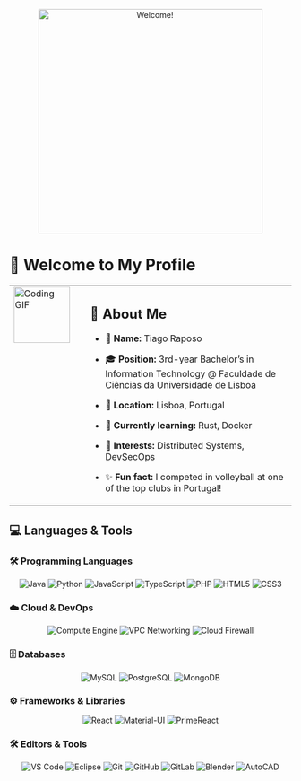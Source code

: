 <p align="center">
  <img src="https://media.giphy.com/media/JIX9t2j0ZTN9S/giphy.gif" alt="Welcome!" width="400" />
</p>

# 👋 Welcome to My Profile

<!-- Small side GIF next to About Me -->
<table>
  <tr>
    <td valign="top" width="120">
      <img src="https://user-images.githubusercontent.com/74038190/225813708-98b745f2-7d22-48cf-9150-083f1b00d6c9.gif" alt="Coding GIF" width="100" />
    </td>
    <td valign="top">

## 📝 About Me

- 👤 **Name:** Tiago Raposo  
- 🎓 **Position:** 3rd-year Bachelor’s in Information Technology @ Faculdade de Ciências da Universidade de Lisboa  
- 📍 **Location:** Lisboa, Portugal  
- 🌱 **Currently learning:** Rust, Docker  
- 🎯 **Interests:** Distributed Systems, DevSecOps  
- ✨ **Fun fact:** I competed in volleyball at one of the top clubs in Portugal!

    </td>
  </tr>
</table>

## 💻 Languages & Tools

### 🛠️ Programming Languages
<p align="center">
  <img alt="Java" src="https://img.shields.io/badge/Java-ED8B00?logo=java&logoColor=white&style=for-the-badge" />
  <img alt="Python" src="https://img.shields.io/badge/Python-3776AB?logo=python&logoColor=white&style=for-the-badge" />
  <img alt="JavaScript" src="https://img.shields.io/badge/JavaScript-F7DF1E?logo=javascript&logoColor=black&style=for-the-badge" />
  <img alt="TypeScript" src="https://img.shields.io/badge/TypeScript-3178C6?logo=typescript&logoColor=white&style=for-the-badge" />
  <img alt="PHP" src="https://img.shields.io/badge/PHP-777BB4?logo=php&logoColor=white&style=for-the-badge" />
  <img alt="HTML5" src="https://img.shields.io/badge/HTML5-E34F26?logo=html5&logoColor=white&style=for-the-badge" />
  <img alt="CSS3" src="https://img.shields.io/badge/CSS3-1572B6?logo=css3&logoColor=white&style=for-the-badge" />
</p>

### ☁️ Cloud & DevOps

<p align="center">
  <img alt="Compute Engine" src="https://img.shields.io/badge/Compute%20Engine-4285F4?logo=googlecloud&logoColor=white&style=for-the-badge" />
  <img alt="VPC Networking" src="https://img.shields.io/badge/VPC%20Networking-4285F4?logo=googlecloud&logoColor=white&style=for-the-badge" />
  <img alt="Cloud Firewall" src="https://img.shields.io/badge/Firewall-4285F4?logo=googlecloud&logoColor=white&style=for-the-badge" />
</p>

### 🗄️ Databases

<p align="center">
  <img alt="MySQL" src="https://img.shields.io/badge/MySQL-4479A1?logo=mysql&logoColor=white&style=for-the-badge" />
  <img alt="PostgreSQL" src="https://img.shields.io/badge/PostgreSQL-336791?logo=postgresql&logoColor=white&style=for-the-badge" />
  <img alt="MongoDB" src="https://img.shields.io/badge/MongoDB-47A248?logo=mongodb&logoColor=white&style=for-the-badge" />
</p>

### ⚙️ Frameworks & Libraries

<p align="center">
  <img alt="React" src="https://img.shields.io/badge/React-20232A?logo=react&logoColor=61DAFB&style=for-the-badge" />
  <img alt="Material-UI" src="https://img.shields.io/badge/Material--UI-007FFF?logo=mui&logoColor=white&style=for-the-badge" />
  <img alt="PrimeReact" src="https://img.shields.io/badge/PrimeReact-00BBFF?logo=primereact&logoColor=white&style=for-the-badge" />
</p>

### 🛠️ Editors & Tools

<p align="center">
  <img alt="VS Code" src="https://img.shields.io/badge/VS%20Code-007ACC?logo=visual-studio-code&logoColor=white&style=for-the-badge" />
  <img alt="Eclipse" src="https://img.shields.io/badge/Eclipse-2C2255?logo=eclipseide&logoColor=white&style=for-the-badge" />
  <img alt="Git" src="https://img.shields.io/badge/Git-F05032?logo=git&logoColor=white&style=for-the-badge" />
  <img alt="GitHub" src="https://img.shields.io/badge/GitHub-181717?logo=github&logoColor=white&style=for-the-badge" />
  <img alt="GitLab" src="https://img.shields.io/badge/GitLab-FC6D26?logo=gitlab&logoColor=white&style=for-the-badge" />
  <img alt="Blender" src="https://img.shields.io/badge/Blender-F5792A?logo=blender&logoColor=white&style=for-the-badge" />
  <img alt="AutoCAD" src="https://img.shields.io/badge/AutoCAD-B71C1C?logo=autocad&logoColor=white&style=for-the-badge" />
</p>
